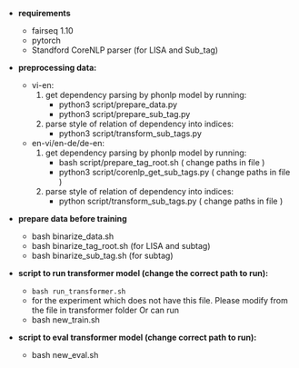 - **requirements**
    - fairseq 1.10
    - pytorch
    - Standford CoreNLP parser (for LISA and Sub_tag)

- **preprocessing data:**
   - vi-en: 
       1. get dependency parsing by phonlp model by running: 
            - python3 script/prepare_data.py
            - python3 script/prepare_sub_tag.py
       2. parse style of relation of dependency into indices:
            - python3 script/transform_sub_tags.py
   - en-vi/en-de/de-en:
       1. get dependency parsing by phonlp model by running: 
            - bash script/prepare_tag_root.sh ( change paths in file ) 
            - python3 script/corenlp_get_sub_tags.py ( change paths in file ) 
       2. parse style of relation of dependency into indices:
            - python script/transform_sub_tags.py ( change paths in file ) 
- **prepare data before training**
    - bash binarize_data.sh
    - bash binarize_tag_root.sh (for LISA and subtag)
    - bash binarize_sub_tag.sh (for subtag)
- **script to run transformer model (change the correct path to run):**
    - ```bash run_transformer.sh```
    - for the experiment which does not have this file. Please modify from the file in transformer folder Or can run 
    - bash new_train.sh
- **script to eval transformer model (change correct path to run):**
    - bash new_eval.sh



